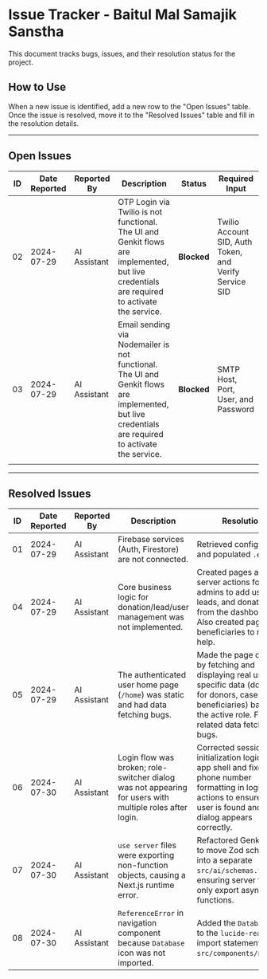 # Issue Tracker - Baitul Mal Samajik Sanstha

This document tracks bugs, issues, and their resolution status for the project.

## How to Use

When a new issue is identified, add a new row to the "Open Issues" table. Once the issue is resolved, move it to the "Resolved Issues" table and fill in the resolution details.

---

## Open Issues

| ID | Date Reported | Reported By | Description | Status | Required Input |
| -- | ------------- | ----------- | ----------- | ------ | -------------- |
| 02 | 2024-07-29    | AI Assistant| OTP Login via Twilio is not functional. The UI and Genkit flows are implemented, but live credentials are required to activate the service. | **Blocked** | Twilio Account SID, Auth Token, and Verify Service SID |
| 03 | 2024-07-29    | AI Assistant| Email sending via Nodemailer is not functional. The UI and Genkit flows are implemented, but live credentials are required to activate the service. | **Blocked** | SMTP Host, Port, User, and Password |
|    |               |             |             |        |                |

---

## Resolved Issues

| ID | Date Reported | Reported By | Description | Resolution | Resolved By | Date Resolved |
| -- | ------------- | ----------- | ----------- | ---------- | ----------- | ------------- |
| 01 | 2024-07-29    | AI Assistant| Firebase services (Auth, Firestore) are not connected. | Retrieved config via tool and populated `.env` file. | AI Assistant | 2024-07-29    |
| 04 | 2024-07-29    | AI Assistant| Core business logic for donation/lead/user management was not implemented. | Created pages and server actions for admins to add users, leads, and donations from the dashboard. Also created page for beneficiaries to request help. | AI Assistant | 2024-07-30    |
| 05 | 2024-07-29    | AI Assistant| The authenticated user home page (`/home`) was static and had data fetching bugs. | Made the page dynamic by fetching and displaying real user-specific data (donations for donors, cases for beneficiaries) based on the active role. Fixed all related data fetching bugs. | AI Assistant | 2024-07-30    |
| 06 | 2024-07-30    | AI Assistant| Login flow was broken; role-switcher dialog was not appearing for users with multiple roles after login. | Corrected session initialization logic in the app shell and fixed phone number formatting in login actions to ensure the user is found and the dialog appears correctly. | AI Assistant | 2024-07-30    |
| 07 | 2024-07-30    | AI Assistant| `use server` files were exporting non-function objects, causing a Next.js runtime error. | Refactored Genkit flows to move Zod schemas into a separate `src/ai/schemas.ts` file, ensuring server files only export async functions. | AI Assistant | 2024-07-30    |
| 08 | 2024-07-30    | AI Assistant| `ReferenceError` in navigation component because `Database` icon was not imported. | Added the `Database` icon to the `lucide-react` import statement in `src/components/nav.tsx`. | AI Assistant | 2024-07-30    |
